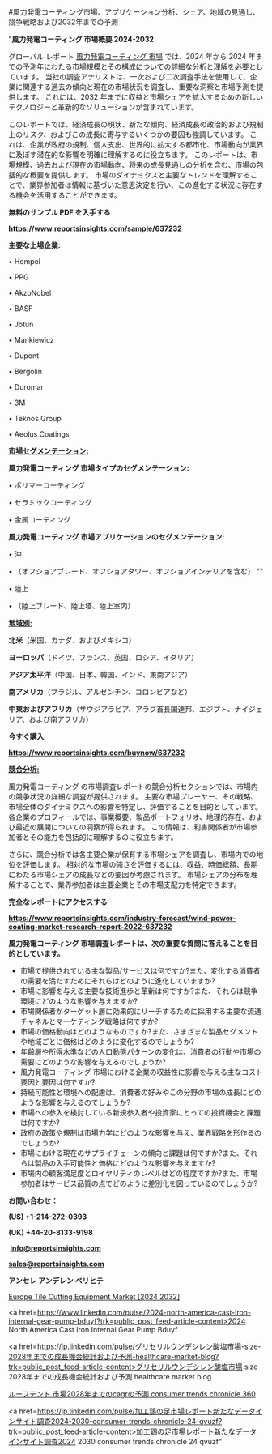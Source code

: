 #風力発電コーティング市場、アプリケーション分析、シェア、地域の見通し、競争戦略および2032年までの予測

"<strong>風力発電コーティング 市場概要 2024-2032</strong>

グローバル レポート <a href=https://www.reportsinsights.com/sample/637232>風力発電コーティング 市場</a> では、2024 年から 2024 年までの予測年にわたる市場規模とその構成についての詳細な分析と理解を必要としています。 当社の調査アナリストは、一次および二次調査手法を使用して、企業に関連する過去の傾向と現在の市場状況を調査し、重要な洞察と市場予測を提供します。 これには、2032 年までに収益と市場シェアを拡大​​するための新しいテクノロジーと革新的なソリューションが含まれています。

このレポートでは、経済成長の現状、新たな傾向、経済成長の政治的および規制上のリスク、およびこの成長に寄与するいくつかの要因も強調しています。 これは、企業が政府の規制、個人支出、世界的に拡大する都市化、市場動向が業界に及ぼす潜在的な影響を明確に理解するのに役立ちます。 このレポートは、市場規模、過去および現在の市場動向、将来の成長見通しの分析を含む、市場の包括的な概要を提供します。 市場のダイナミクスと主要なトレンドを理解することで、業界参加者は情報に基づいた意思決定を行い、この進化する状況に存在する機会を活用することができます。

<strong><b>無料のサンプル PDF を入手する</b></strong>

<a href=https://www.reportsinsights.com/sample/637232><strong><u>https://www.reportsinsights.com/sample/637232</u></strong></a>

<strong>主要な上場企業:</strong>

• Hempel

• PPG

• AkzoNobel

• BASF

• Jotun

• Mankiewicz

• Dupont

• Bergolin

• Duromar

• 3M

• Teknos Group

• Aeolus Coatings

<strong><u>市場セグメンテーション</u></strong><strong><u>:</u></strong>

<strong>風力発電コーティング 市場タイプのセグメンテーション:</strong>

• ポリマーコーティング

• セラミックコーティング

• 金属コーティング

<strong>風力発電コーティング 市場アプリケーションのセグメンテーション:</strong>

• 沖

• （オフショアブレード、オフショアタワー、オフショアインテリアを含む） ""

• 陸上

• （陸上ブレード、陸上塔、陸上室内）

<strong><u>地域別</u></strong><strong><u>:</u></strong>

<strong>北米</strong>（米国、カナダ、およびメキシコ）

<strong>ヨーロッパ</strong>（ドイツ、フランス、英国、ロシア、イタリア）

<strong>アジア太平洋</strong>（中国、日本、韓国、インド、東南アジア）

<strong>南アメリカ</strong>（ブラジル、アルゼンチン、コロンビアなど）

<strong>中東およびアフリカ</strong>（サウジアラビア、アラブ首長国連邦、エジプト、ナイジェリア、および南アフリカ）

<strong>今すぐ購入</strong>

<a href=https://www.reportsinsights.com/buynow/637232><strong><u>https://www.reportsinsights.com/buynow/637232</u></strong></a>

<strong><u>競合分析:</u></strong>

風力発電コーティング の市場調査レポートの競合分析セクションでは、市場内の競争状況の詳細な調査が提供されます。 主要な市場プレーヤー、その戦略、市場全体のダイナミクスへの影響を特定し、評価することを目的としています。 各企業のプロフィールでは、事業概要、製品ポートフォリオ、地理的存在、および最近の展開についての洞察が得られます。 この情報は、利害関係者が市場参加者とその能力を包括的に理解するのに役立ちます。

さらに、競合分析では各主要企業が保有する市場シェアを調査し、市場内での地位を評価します。 相対的な市場の強さを評価するには、収益、時価総額、長期にわたる市場シェアの成長などの要因が考慮されます。 市場シェアの分布を理解することで、業界参加者は主要企業とその市場支配力を特定できます。

<strong>完全なレポートにアクセスする</strong>

<a href=https://www.reportsinsights.com/industry-forecast/wind-power-coating-market-research-report-2022-637232><strong><u><b>https://www.reportsinsights.com/industry-forecast/wind-power-coating-market-research-report-2022-637232</b></u></strong></a>

<strong><b>風力発電コーティング 市場調査レポートは、次の重要な質問に答えることを目的としています。</b></strong>
<ul>
  <li>市場で提供されている主な製品/サービスは何ですか?また、変化する消費者の需要を満たすためにそれらはどのように進化していますか?</li>
  <li>市場に影響を与える主要な技術進歩と革新は何ですか?また、それらは競争環境にどのような影響を与えますか?</li>
  <li>市場関係者がターゲット層に効果的にリーチするために採用する主要な流通チャネルとマーケティング戦略は何ですか?</li>
  <li>市場の価格動向はどのようなものですか?また、さまざまな製品セグメントや地域ごとに価格はどのように変化するのでしょうか?</li>
  <li>年齢層や所得水準などの人口動態パターンの変化は、消費者の行動や市場の需要にどのような影響を与えるのでしょうか?</li>
  <li>風力発電コーティング 市場における企業の収益性に影響を与える主なコスト要因と要因は何ですか?</li>
  <li>持続可能性と環境への配慮は、消費者の好みやこの分野の市場の成長にどのような影響を与えるのでしょうか?</li>
  <li>市場への参入を検討している新規参入者や投資家にとっての投資機会と課題は何ですか?</li>
  <li>政府の政策や規制は市場力学にどのような影響を与え、業界戦略を形作るのでしょうか?</li>
  <li>市場における現在のサプライチェーンの傾向と課題は何ですか?また、それらは製品の入手可能性と価格にどのような影響を与えますか?</li>
  <li>市場内の顧客満足度とロイヤリティのレベルはどの程度ですか?また、市場参加者はサービス品質の点でどのように差別化を図っているのでしょうか?</li>
</ul>
<strong>お問い合わせ：</strong>

<strong>(US) +1-214-272-0393</strong>

<strong>(UK) +44-20-8133-9198</strong>

<strong> </strong><a href=info@reportsinsights.com><strong><u>info@reportsinsights.com</u></strong></a>

<a href=sales@reportsinsights.com><strong><u>sales@reportsinsights.com</u></strong></a>

<strong>アンセレ アンデレン ベリヒテ</strong>

<a href=https://www.linkedin.com/pulse/europe-tile-cutting-equipment-markets-analysis-ez7ie/>Europe Tile Cutting Equipment Market [2024 2032]</a>

<a href=https://www.linkedin.com/pulse/2024-north-america-cast-iron-internal-gear-pump-bduyf?trk=public_post_feed-article-content>2024 North America Cast Iron Internal Gear Pump Bduyf</a>

<a href=https://jp.linkedin.com/pulse/グリセリルウンデシレン酸塩市場-size-2028年までの成長機会統計および予測-healthcare-market-blog?trk=public_post_feed-article-content>グリセリルウンデシレン酸塩市場 size 2028年までの成長機会統計および予測 healthcare market blog</a>

<a href=https://www.linkedin.com/pulse/ルーフテント-市場2028年までのcagrの予測-consumer-trends-chronicle-360/>ルーフテント 市場2028年までのcagrの予測 consumer trends chronicle 360</a>

<a href=https://jp.linkedin.com/pulse/加工鶏の足市場レポート新たなデータインサイト調査2024-2030-consumer-trends-chronicle-24-qvuzf?trk=public_post_feed-article-content>加工鶏の足市場レポート新たなデータインサイト調査2024 2030 consumer trends chronicle 24 qvuzf</a>"
